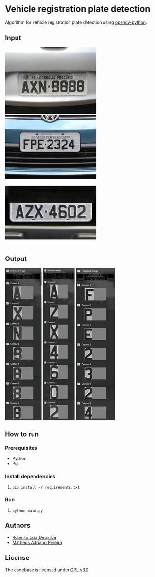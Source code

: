 # Vehicle registration plate detection

Algorithm for vehicle registration plate detection using [opencv-python](https://opencv-python-tutroals.readthedocs.io/en/latest/).  

## Input

<img src="https://github.com/RobertoDebarba/car-plate-detector/blob/master/samples/axn8888.jpg" width="300" width="auto"> <img src="https://github.com/RobertoDebarba/car-plate-detector/blob/master/samples/fpe2324.jpg" width="300" width="auto">
<img src="https://github.com/RobertoDebarba/car-plate-detector/blob/master/samples/azx4602.jpg" width="300" width="auto">

## Output

<img src="https://github.com/RobertoDebarba/car-plate-detector/blob/master/result/result1.png" height="500" width="auto"> <img src="https://github.com/RobertoDebarba/car-plate-detector/blob/master/result/result2.png" height="500" width="auto"> <img src="https://github.com/RobertoDebarba/car-plate-detector/blob/master/result/result3.png" height="500" width="auto">

## How to run

### Prerequisites

* Python
* Pip

### Install dependencies

1. `pip install -r requirements.txt`

### Run

1. `python main.py`

## Authors

* [Roberto Luiz Debarba](https://github.com/RobertoDebarba)
* [Matheus Adriano Pereira](https://github.com/matheusPereiraKrumm)

## License

The codebase is licensed under [GPL v3.0](http://www.gnu.org/licenses/gpl-3.0.html).
